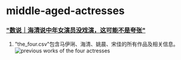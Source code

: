 # middle-aged-actresses
### ["数说｜海清说中年女演员没戏演，这可能不是夸张"](https://www.thepaper.cn/newsDetail_forward_4050096)

1. "the_four.csv"包含马伊琍、海清、姚晨、宋佳的所有作品及相关信息。
![previous works of the four actresses](http://image.thepaper.cn/www/image/26/109/271.jpg)
